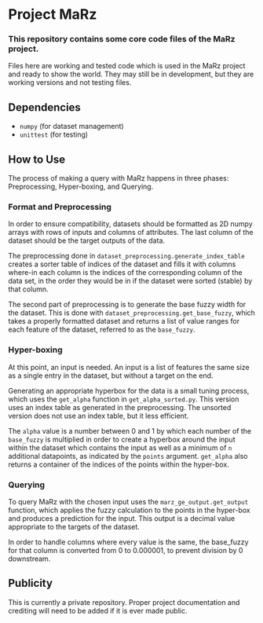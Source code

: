 # Project MaRz
### This repository contains some core code files of the MaRz project.
Files here are working and tested code which is used in the MaRz project and
ready to show the world. They may still be in development, but they are working
versions and not testing files.

## Dependencies
* `numpy` (for dataset management)
* `unittest` (for testing)

## How to Use
The process of making a query with MaRz happens in three phases: Preprocessing, 
Hyper-boxing, and Querying.

### Format and Preprocessing
In order to ensure compatibility, datasets should be formatted as 2D numpy arrays with rows of inputs
and columns of attributes. The last column of the dataset should be the target outputs of the data.

The preprocessing done in `dataset_preprocessing.generate_index_table` creates a sorter table of indices
of the dataset and fills it with columns where-in each column is the indices of the corresponding column
of the data set, in the order they would be in if the dataset were sorted (stable) by that column.

The second part of preprocessing is to generate the base fuzzy width for the dataset. This
is done with `dataset_preprocessing.get_base_fuzzy`, which takes a properly formatted dataset
and returns a list of value ranges for each feature of the dataset, referred to as the `base_fuzzy`.

### Hyper-boxing
At this point, an input is needed. An input is a list of features the same size as a single
entry in the dataset, but without a target on the end.  

Generating an appropriate hyperbox for the data is a small tuning process, which uses the
`get_alpha` function in `get_alpha_sorted.py`. This version uses an index table as generated
in the preprocessing. The unsorted version does not use an index table, but it less efficient.  

The `alpha` value is a number between 0 and 1 by which each number of the `base_fuzzy` is
multiplied in order to create a hyperbox around the input within the dataset which contains
the input as well as a minimum of `n` additional datapoints, as indicated by the `points` argument.
`get_alpha` also returns a container of the indices of the points within the hyper-box.

### Querying
To query MaRz with the chosen input uses the `marz_ge_output.get_output` function, which
applies the fuzzy calculation to the points in the hyper-box and produces a prediction
for the input. This output is a decimal value appropriate to the targets of the dataset.


In order to handle columns where every value is the same, the base_fuzzy
for that column is converted from 0 to 0.000001, to prevent division by 0 downstream.

## Publicity
This is currently a private repository. Proper project documentation and crediting
will need to be added if it is ever made public.

